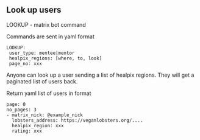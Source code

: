 Look up users
---------------

LOOKUP - matrix bot command

Commands are sent in yaml format

```
LOOKUP:
 user_type: mentee|mentor
 healpix_regions: [where, to, look]
 page_no: xxx
```

Anyone can look up a user sending a list of healpix regions. They will get a paginated list of users back.

Return yaml list of users in format

```
page: 0
no_pages: 3
- matrix_nick: @example_nick
  lobsters_address: https://veganlobsters.org/....
  healpix_region: xxx
  rating: xxx
```
